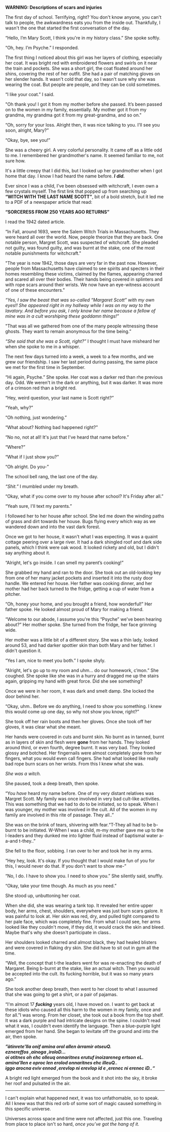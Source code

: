 **WARNING: Descriptions of scars and injuries**

The first day of school. Terrifying, right? You don't know anyone, you can't talk to people, the awkwardness eats you from the inside out. Thankfully, I wasn't the one that started the first conversation of the day.

“Hello, I’m Mary Scott, I think you're in my history class.” She spoke softly.

“Oh, hey. I’m Psyche.” I responded.

The first thing I noticed about this girl was her layers of clothing, especially her coat. It was bright red with embroidered flowers and swirls on it near the train and pockets. She was a short girl, the coat floated around her shins, covering the rest of her outfit. She had a pair of matching gloves on her slender hands. It wasn't cold that day, so I wasn't sure why she was wearing the coat. But people are people, and they can be cold sometimes.

“I like your coat.” I said.

"Oh thank you! I got it from my mother before she passed. It’s been passed on to the women in my family, essentially. My mother got it from my grandma, my grandma got it from my great-grandma, and so on."

“Oh, sorry for your loss. Alright then, it was nice talking to you. I'll see you soon, alright, Mary?”

“Okay, bye, see you!”

She was a cheery girl. A very colorful personality. It came off as a little odd to me. I remembered her grandmother's name. It seemed familiar to me, not sure how.

It's a little creepy that I did this, but I looked up her grandmother when I got home that day. I know I had heard the name before. ***I*** ***did.***

Ever since I was a child, I’ve been obsessed with witchcraft, I even own a few crystals myself. The first link that popped up from searching up **“WITCH WITH THE LAST NAME SCOTT”**, bit of a bold stretch, but it led me to a PDF of a newspaper article that read: 

**“SORCERESS FROM 250 YEARS AGO RETURNS”**

I read the 1942 dated article.

“In Fall, around 1693, were the Salem Witch Trials in Massachusetts. They were heard all over the world. Now, people theorize that they are back. One notable person, Margret Scott, was suspected of witchcraft. She pleaded not guilty, was found guilty, and was burnt at the stake, one of the most notable punishments for witchcraft."

"The year is now 1942, those days are very far in the past now. However, people from Massachusetts have claimed to see spirits and specters in their homes resembling these victims, claimed by the flames, appearing charred and scared all over their bodies. Their hands being covered in splinters and with rope scars around their wrists. We now have an eye-witness account of one of these encounters."

*“Yes, I saw the beast that was so-called “Margaret Scott” with my own eyes!! She appeared right in my hallway while I was on my way to the lavatory. And before you ask, I only know her name because a fellow of mine was in a cult worshiping these goddamn things!”*

"That was all we gathered from one of the many people witnessing these ghosts. They want to remain anonymous for the time being.”

*“She said that she was a Scott, right?”* I thought I must have misheard her when she spoke to me in a whisper.

The next few days turned into a week, a week to a few months, and we grew our friendship. I saw her last period during passing, the same place we met for the first time in September.

“Hi again, Psyche.” She spoke. Her coat was a darker red than rhe previous day. Odd. We weren't in the dark or anything, but it was darker. It was more of a crimson red than a bright red.

“Hey, weird question, your last name is Scott right?”

“Yeah, why?”

“Oh nothing, just wondering.”

“What about? Nothing bad happened right?”

“No no, not at all! It's just that I've heard that name before.”

“Where?”

“What if I just show you?”

“Oh alright. Do you-”

The school bell rang, the last one of the day.

*“Shit.”* I mumbled under my breath.

“Okay, what if you come over to my house after school? It's Friday after all.”

“Yeah sure, I'll text my parents.”

I followed her  to her house after school. She led me down the winding paths of grass and dirt towards her house. Bugs flying every which way as we wandered down and into the vast dark forest.

Once we got to her house, it wasn't what I was expecting. It was a quaint cottage peering over a large river. It had a dark shingled roof and dark side panels, which I think were oak wood. It looked rickety and old, but I didn't say anything about it.

“Alright, let's go inside. I can smell my parent’s cooking!”

She grabbed my hand and ran to the door. She took out an old-looking key from one of her many jacket pockets and inserted it into the rusty door handle. We entered her house. Her father was cooking dinner, and her mother had her back turned to the fridge, getting a cup of water from a pitcher.

“Oh, honey your home, and you brought a friend, how wonderful!” Her father spoke. He looked almost proud of Mary for making a friend.

“Welcome to our abode, I assume you're this “Psyche” we've been hearing about?” Her mother spoke. She turned from the fridge, her face grinning wide.

Her mother was a little bit of a different story. She was a thin lady, looked around 53, and had darker spottier skin than both Mary and her father. I didn't question it.

“Yes I am, nice to meet you both.” I spoke shyly.

“Alright, let's go up to my room and uhm… do our homework, c’mon.” She coughed. She spoke like she was in a hurry and dragged me up the stairs again, gripping my hand with great force. Did she see something?

Once we were in her room, it was dark and smelt damp. She locked the door behind her.

“Okay, uhm.. Before we do anything, I need to show you something. I knew this would come up one day, so why not show you know, right?”

She took off her rain boots and then her gloves. Once she took off her gloves, it was clear what she meant.

Her hands were covered in cuts and burnt skin. No burnt as in tanned, burnt as in layers of skin and flesh were **gone** from her hands. They looked around third, or even fourth, degree burnt. It was very bad. They looked glossy and botched. Her fingernails were almost completely gone from her fingers, what you would even call fingers. She had what looked like really bad rope burn scars on her wrists. From this I knew what she was.

*She was a witch.*

She paused, took a deep breath, then spoke.

“You *have* heard my name before. One of my very distant relatives was Margret Scott. My family was once involved in very bad cult-like activities. This was something that we had to do to be initiated, so to speak. When I was younger, my mother was involved in the cult. All of the women in my family are involved in this rite of passage. They all..”

She was on the brink of tears, shivering with fear.“T-They all had to be b-burnt to be initiated. W-When I was a child, m-my mother gave me up to the l-leaders and they dunked me into lighter fluid instead of baptismal water a-a-and t-they..”

She fell to the floor, sobbing. I ran over to her and took her in my arms.

“Hey hey, look. It's okay. If you thought that I would make fun of you for this, I would never do that. If you don't want to show me-”

“No, I do. I have to show you. I need to show you.” She silently said, snuffly.

“Okay, take your time though. As much as you need.”

She stood up, unbuttoning her coat.

When she did, she was wearing a tank top. It revealed her entire upper body, her arms, chest, shoulders, everywhere was just burn scars galore. It was painful to look at. Her skin was red, dry, and pulled tight compared to her pale face, which was completely fine. From what I could see, her arms looked like they couldn't move, if they did, it would crack the skin and bleed. Maybe that's why she doesn't participate in class..

Her shoulders looked charred and almost black, they had healed blisters and were covered in flaking dry skin. She did have to sit out in gym all the time.

“Well, the concept that t-the leaders went for was re-enacting the death of Margaret. Being b-burnt at the stake, like an actual witch.  Then you would be accepted into the cult. Its fucking horrible, but it was so many years ago.”

She took another deep breath, then went to her closet to what I assumed that she was going to get a shirt, or a pair of pajamas.

“I'm almost 17 ***fucking*** years old, I have moved on. I want to get back at these idiots who caused all this harm to the women in my family, once and for all.”I was wrong. From her closet, she took out a book from the top shelf. It was a dark purple and had intricate designs on the spine. I couldn't read what it was, I couldn't even identify the language. Then a blue-purple light emerged from her hand. She began to levitate off the ground and into the air, then spoke.

***”àtinrete'lla onif amina orol allen àrramir otseuQ.***  
***eznereffos ,ainoga ,iroloD...***  
***oi otitnes oh ehc olleuq onnaritnes erutuf inoizareneg ertson eL.***  
***amina'llen e oproc len erolod onnaritnes ehc illeuQ..***  
***iggo arocna eviv ennod ,erevlop ni erevlop id e ,erenec ni erenec iD..“***

A bright red light emerged from the book and it shot into the sky, it broke her roof and pulsated in the air.

--------------------------------------------------------------------------------------------------------------

I can't explain what happened next, it was too unfathomable, so to speak. All I knew was that this red orb of some sort of magic caused something in this specific universe.

Universes across space and time were not affected, just this one. Traveling from place to place isn't so hard, *once you’ve got the hang of it.*